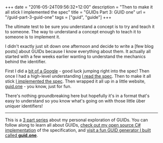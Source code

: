 +++
date = "2016-05-24T09:56:32+12:00"
description = "Then to make it all stick I implemented the spec"
title = "GUIDs Part 3: GUID one"
url = "/guid-part-3-guid-one"
tags = ["guid", "guide"]
+++

The ultimate test to be sure you understand a concept is to try and teach it to someone. The way to understand a concept enough to teach it to someone is to implement it. 

I didn't exactly just sit down one afternoon and decide to write a [few blog posts] about GUIDs because I know everything about them. It actually all started with a few weeks earlier wanting to understand the mechanics behind the identifier.

First I did a [bit of a Google](https://www.google.co.nz/?q=how+are+guids+generated) - good luck jumping right into the spec! Then once I had a high-level understanding [I read the spec](https://www.ietf.org/rfc/rfc4122.txt). Then to make it all stick [I implemented the spec](https://github.com/myquay/guidone). Then wrapped it all up in a little website, [guid.one](http://guid.one/) - you know, just for fun.

There's nothing groundbreaking here but hopefully it's in a format that's easy to understand so you know what's going on with those little über uniquer identifiers!

<hr />

This is a [3 part series](/tags/guid/) about my personal exploration of GUIDs. You can follow along to learn all about GUIDs, [check out my open source C# implementation](https://github.com/myquay/GuidOne) of the specification, and [visit a fun GUID generator I built called <b>guid.one</b>](http://guid.one).